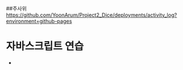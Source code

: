 ##주사위
https://github.com/YoonArum/Project2_Dice/deployments/activity_log?environment=github-pages



# 자바스크립트 연습

+ <script>태그사용
 + 위치
  + 내부
   + head 태크 영역  
   + body 태그 영역
   + 어디든 가능
  + 외부
   + src 속성
+ 화살표 함수
  + https://developer.mozilla.org/ko/docs/Web/JavaScript/Reference/Functions/Arrow_functions
+ 백틱
  + https://developer.mozilla.org/ko/docs/Web/JavaScript/Reference/Template_literals
